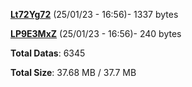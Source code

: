 [**Lt72Yg72**](/data/Lt72Yg72.txt) (25/01/23 - 16:56)- 1337 bytes

[**LP9E3MxZ**](/data/LP9E3MxZ.txt) (25/01/23 - 16:56)- 240 bytes

**Total Datas**: 6345

**Total Size**: 37.68 MB / 37.7 MB